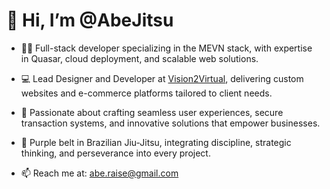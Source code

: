 # 👋 Hi, I’m @AbeJitsu  

- 🧑‍💻 Full-stack developer specializing in the MEVN stack, with expertise in Quasar, cloud deployment, and scalable web solutions.
    
- 💻 Lead Designer and Developer at [Vision2Virtual](https://vision2virtual.com), delivering custom websites and e-commerce platforms tailored to client needs.  

- 🌟 Passionate about crafting seamless user experiences, secure transaction systems, and innovative solutions that empower businesses.

- 🥋 Purple belt in Brazilian Jiu-Jitsu, integrating discipline, strategic thinking, and perseverance into every project.  

- 📫 Reach me at: abe.raise@gmail.com  

<!---
AbeJitsu/AbeJitsu is a ✨ special ✨ repository because its `README.md` (this file) appears on your GitHub profile.
You can click the Preview link to take a look at your changes.
--->
